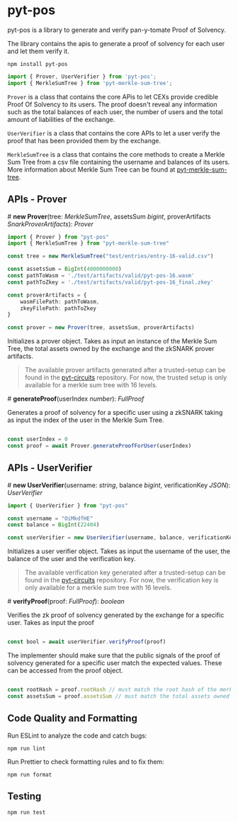 # pyt-pos

pyt-pos is a library to generate and verify pan-y-tomate Proof of Solvency. 

The library contains the apis to generate a proof of solvency for each user and let them verify it. 

```npm install pyt-pos```

```typescript
import { Prover, UserVerifier } from 'pyt-pos';
import { MerkleSumTree } from 'pyt-merkle-sum-tree';
```

`Prover` is a class that contains the core APis to let CEXs provide credible Proof Of Solvency to its users.
The proof doesn't reveal any information such as the total balances of each user, the number of users and the total amount of liabilities of the exchange.

`UserVerifier` is a class that contains the core APIs to let a user verify the proof that has been provided them by the exchange.

`MerkleSumTree` is a class that contains the core methods to create a Merkle Sum Tree from a csv file containing the username and balances of its users. More information about Merkle Sum Tree can be found at [pyt-merkle-sum-tree](https://github.com/pan-y-tomate/pyt-merkle-sum-tree).

## APIs - Prover 

\# **new Prover**(tree: _MerkleSumTree_, assetsSum _bigint_, proverArtifacts _SnarkProverArtifacts_): _Prover_

```typescript
import { Prover } from "pyt-pos"
import { MerkleSumTree } from "pyt-merkle-sum-tree"

const tree = new MerkleSumTree("test/entries/entry-16-valid.csv")

const assetsSum = BigInt(4000000000)
const pathToWasm = './test/artifacts/valid/pyt-pos-16.wasm'
const pathToZkey = './test/artifacts/valid/pyt-pos-16_final.zkey'

const proverArtifacts = {
    wasmFilePath: pathToWasm,
    zkeyFilePath: pathToZkey
}

const prover = new Prover(tree, assetsSum, proverArtifacts)
```

Initializes a prover object. Takes as input an instance of the Merkle Sum Tree, the total assets owned by the exchange and the zkSNARK prover artifacts.

> The available prover artifacts generated after a trusted-setup can be found in the [pyt-circuits](https://github.com/pan-y-tomate/pyt-circuits#trusted-setup-artifcats) repository. For now, the trusted setup is only available for a merkle sum tree with 16 levels.

\# **generateProof**(userIndex _number_): _FullProof_

Generates a proof of solvency for a specific user using a zkSNARK taking as input the index of the user in the Merkle Sum Tree. 

```typescript

const userIndex = 0
const proof = await Prover.generateProofForUser(userIndex)
```

## APIs - UserVerifier 

\# **new UserVerifier**(username: _string_, balance _bigint_, verificationKey _JSON_): _UserVerifier_

```typescript
import { UserVerifier } from "pyt-pos"

const username = "OiMkdfHE"
const balance = BigInt(22404)

const userVerifier = new UserVerifier(username, balance, verificationKey)
```

Initializes a user verifier object. Takes as input the username of the user, the balance of the user and the verification key.

> The available verification key generated after a trusted-setup can be found in the [pyt-circuits](https://github.com/pan-y-tomate/pyt-circuits#trusted-setup-artifcats) repository. For now, the verification key is only available for a merkle sum tree with 16 levels.


\# **verifyProof**(proof: _FullProof_): _boolean_

Verifies the zk proof of solvency generated by the exchange for a specific user. Takes as input the proof

```typescript

const bool = await userVerifier.verifyProof(proof)
```

The implementer should make sure that the public signals of the proof of solvency generated for a specific user match the expected values. These can be accessed from the proof object. 

```typescript

const rootHash = proof.rootHash // must match the root hash of the merkle sum tree published by the exchange
const assetsSum = proof.assetsSum // must match the total assets owned by the exchange as published by the exchange

```
## Code Quality and Formatting

Run ESLint to analyze the code and catch bugs:

```npm run lint```

Run Prettier to check formatting rules and to fix them:

```npm run format```

## Testing

```npm run test```

